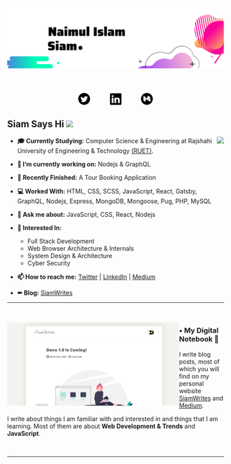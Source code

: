 # ![header](https://github.com/Naimul-Islam-Siam/Naimul-Islam-Siam/blob/master/images/Naimul%20Islam.png)

<br>
<p align="center">
   <a href="https://twitter.com/NaimulIslamSiam"><img height="28" src="https://github.com/Naimul-Islam-Siam/Naimul-Islam-Siam/blob/master/images/icons/32/twitter_round.png"></a>&emsp;&emsp;&emsp;
   <a href="https://www.linkedin.com/in/naimulislamsiam/"><img height="27" src="https://github.com/Naimul-Islam-Siam/Naimul-Islam-Siam/blob/master/images/icons/32/linkedin.png"></a>&emsp;&emsp;&emsp;
   <a href="https://medium.com/@NaimulIslamSiam"><img height="28" src="https://github.com/Naimul-Islam-Siam/Naimul-Islam-Siam/blob/master/images/icons/32/medium_round.png"></a>
</p>

## Siam Says Hi <img src="https://media.giphy.com/media/hvRJCLFzcasrR4ia7z/giphy.gif" width="25px">

<p>
   <img align="right" src="https://github-readme-stats.anuraghazra1.vercel.app/api/top-langs/?username=Naimul-Islam-Siam&layout=compact&title_color=000&langs_count=10&count_private=true" />
</p>

- **🎓 Currently Studying:** Computer Science & Engineering at Rajshahi University of Engineering & Technology [(RUET)](https://www.ruet.ac.bd/).
- **🔭 I’m currently working on:** Nodejs & GraphQL
- **🏁 Recently Finished:** A Tour Booking Application
- **💻 Worked With:** HTML, CSS, SCSS, JavaScript, React, Gatsby, GraphQL, Nodejs, Express, MongoDB, Mongoose, Pug, PHP, MySQL
- **💬 Ask me about:** JavaScript, CSS, React, Nodejs
- **💝 Interested In:**

  - Full Stack Development
  - Web Browser Architecture & Internals
  - System Design & Architecture
  - Cyber Security
  
- **📫 How to reach me:** [Twitter](https://twitter.com/NaimulIslamSiam) | [LinkedIn](https://www.linkedin.com/in/naimulislamsiam/) | [Medium](https://medium.com/@NaimulIslamSiam)
- **✏ Blog:** [SiamWrites](https://siamwrites.netlify.app/)

---

<br>

<p>
  <a href="https://siamwrites.netlify.app/deno-1.0-is-coming/"><img width="400" align='left' src="https://github.com/Naimul-Islam-Siam/Naimul-Islam-Siam/blob/master/images/blogpost-screen-2.png"></a>
</p>

### • My Digital Notebook 📝

I write blog posts, most of which you will find on my personal website [SiamWrites](https://siamwrites.netlify.app/) and [Medium](https://medium.com/@NaimulIslamSiam).

I write about things I am familiar with and interested in and things that I am learning. Most of them are about **Web Development & Trends** and **JavaScript**.

<br>

---
